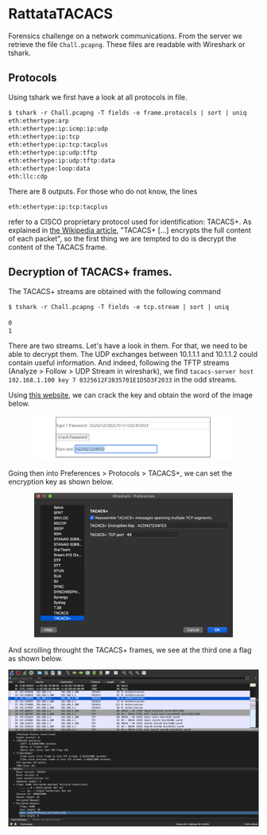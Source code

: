 # RattataTACACS

Forensics challenge on a network communications. From the server we retrieve the file `Chall.pcapng`. These files are readable with Wireshark or tshark.

## Protocols

Using tshark we first have a look at all protocols in file.

```console
$ tshark -r Chall.pcapng -T fields -e frame.protocols | sort | uniq
eth:ethertype:arp
eth:ethertype:ip:icmp:ip:udp
eth:ethertype:ip:tcp
eth:ethertype:ip:tcp:tacplus
eth:ethertype:ip:udp:tftp
eth:ethertype:ip:udp:tftp:data
eth:ethertype:loop:data
eth:llc:cdp
```

There are 8 outputs. For those who do not know, the lines
```console
eth:ethertype:ip:tcp:tacplus
```
refer to a CISCO proprietary protocol used for identification: TACACS+. As explained in [the Wikipedia article](https://en.wikipedia.org/wiki/TACACS), "TACACS+ [...] encrypts the full content of each packet", so the first thing we are tempted to do is decrypt the content of the TACACS frame.

## Decryption of TACACS+ frames.

The TACACS+ streams are obtained with the following command
```console
$ tshark -r Chall.pcapng -T fields -e tcp.stream | sort | uniq

0
1
```

There are two streams. Let's have a look in them. For that, we need to be able to decrypt them. The UDP exchanges between 10.1.1.1 and 10.1.1.2 could contain useful information. And indeed, following the TFTP streams (Analyze > Follow > UDP Stream in wireshark), we find `tacacs-server host 192.168.1.100 key 7 0325612F2835701E1D5D3F2033` in the odd streams.

Using [this website](https://www.ifm.net.nz/cookbooks/passwordcracker.html), we can crack the key and obtain the word of the image below.

<p align="center">	
<img src="../images/cisco-password-cracking.png" width="400">	
</p>

Going then into Preferences > Protocols > TACACS+, we can set the encryption key as shown below.

<p align="center">	
<img src="../images/setting-tacacs+-password.png" width="400">	
</p>

And scrolling throught the TACACS+ frames, we see at the third one a flag as shown below.

<p align="center">	
<img src="../images/derypted-request-TACACS+.png" width="1000">	
</p>


